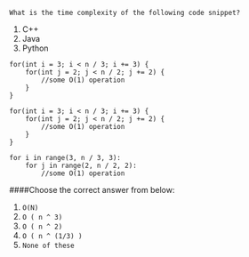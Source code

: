 ```
What is the time complexity of the following code snippet?
```
1. C++
2. Java
3. Python

```
for(int i = 3; i < n / 3; i += 3) {
    for(int j = 2; j < n / 2; j += 2) {
        //some O(1) operation
    }
}
```

```
for(int i = 3; i < n / 3; i += 3) {
    for(int j = 2; j < n / 2; j += 2) {
        //some O(1) operation
    }
}
```

```
for i in range(3, n / 3, 3):
    for j in range(2, n / 2, 2):
        //some O(1) operation
```



####Choose the correct answer from below:
1. ```O(N)```
2. ```O ( n ^ 3)```
3. ```O ( n ^ 2)```
4. ```O ( n ^ (1/3) )```
5. ```None of these```